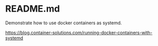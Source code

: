 # README.md
Demonstrate how to use docker containers as systemd.

https://blog.container-solutions.com/running-docker-containers-with-systemd